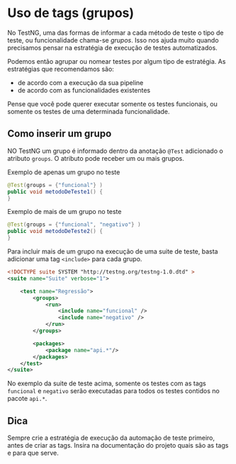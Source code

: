 # Uso de tags (grupos)

No TestNG, uma das formas de informar a cada método de teste o tipo de teste, ou funcionalidade chama-se *grupos*. Isso nos ajuda muito quando precisamos pensar na estratégia de execução de testes automatizados.

Podemos então agrupar ou nomear testes por algum tipo de estratégia. As estratégias que recomendamos são:
* de acordo com a execução da sua pipeline
* de acordo com as funcionalidades existentes

Pense que você pode querer executar somente os testes funcionais, ou somente os testes de uma determinada funcionalidade.

## Como inserir um grupo

NO TestNG um grupo é informado dentro da anotação `@Test` adicionado o atributo `groups`. O atributo pode receber um ou mais grupos.

Exemplo de apenas um grupo no teste
```java
@Test(groups = {"funcional"} )
public void metodoDeTeste1() {
}
```

Exemplo de mais de um grupo no teste
```java
@Test(groups = {"funcional", "negativo"} )
public void metodoDeTeste2() {
}
```

Para incluir mais de um grupo na execução de uma suite de teste, basta adicionar uma tag `<include>` para cada grupo.

```xml
<!DOCTYPE suite SYSTEM "http://testng.org/testng-1.0.dtd" >
<suite name="Suite" verbose="1">

    <test name="Regressão">
        <groups>
            <run>
                <include name="funcional" />
                <include name="negativo" />
            </run>
        </groups>

        <packages>
            <package name="api.*"/>
        </packages>
    </test>
</suite>
```

No exemplo da suite de teste acima, somente os testes com as tags `funcional` e `negativo` serão executadas para todos os testes contidos no pacote `api.*`.

## Dica

Sempre crie a estratégia de execução da automação de teste primeiro, antes de criar as tags. Insira na documentação do projeto quais são as tags e para que serve.
